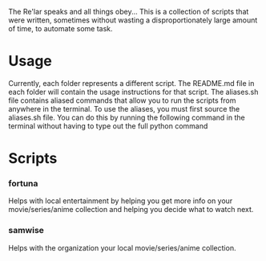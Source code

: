 The Re'lar speaks and all things obey... This is a collection of scripts that were written, sometimes without wasting a disproportionately large amount of time, to automate some task.

# Usage
Currently, each folder represents a different script. The README.md file in each folder will contain the usage instructions for that script.
The aliases.sh file contains aliased commands that allow you to run the scripts from anywhere in the terminal. To use the aliases, you must first source the aliases.sh file. You can do this by running the following command in the terminal without having to type out the full python command

# Scripts

### fortuna
Helps with local entertainment by helping you get more info on your movie/series/anime collection and helping you decide what to watch next.

### samwise
Helps with the organization your local movie/series/anime collection.